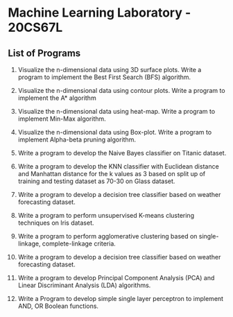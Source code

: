 # Machine Learning Laboratory - 20CS67L 

## List of Programs

1.	Visualize the n-dimensional data using 3D surface plots.
Write a program to implement the Best First Search (BFS) algorithm.

3.	Visualize the n-dimensional data using contour plots.
Write a program to implement the A* algorithm

4.  Visualize the n-dimensional data using heat-map.
Write a program to implement Min-Max algorithm.

5.	Visualize the n-dimensional data using Box-plot.
Write a program to implement Alpha-beta pruning algorithm.

6.	Write a program to develop the Naive Bayes classifier on Titanic dataset.

7.	Write a program to develop the KNN classifier with Euclidean distance and Manhattan distance for the k values as 3 based on split up of training and testing dataset as 70-30 on Glass dataset.

8.	Write a program to develop a decision tree classifier based on weather forecasting dataset.

9.	Write a program to perform unsupervised K-means clustering techniques on Iris dataset.

10.	Write a program to perform agglomerative clustering based on single-linkage, complete-linkage criteria.

11.	Write a program to develop a decision tree classifier based on weather forecasting dataset.

12.	Write a program to develop Principal Component Analysis (PCA) and Linear Discriminant Analysis (LDA) algorithms.

13.	Write a Program to develop simple single layer perceptron to implement AND, OR Boolean functions.
